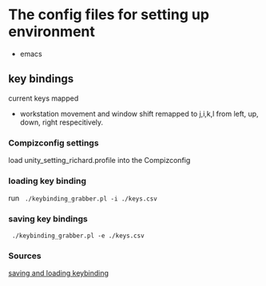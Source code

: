 <h1>The config files for setting up environment</h1>
<ul>
	<li>emacs</li>
</ul>

<h2>key bindings</h2>
current keys mapped
<ul>
	<li>workstation movement and window shift remapped to j,i,k,l from left, up, down, right respecitively.</li>
</ul>
<h3>Compizconfig settings</h3>
load unity_setting_richard.profile into the Compizconfig

<h3>loading key binding</h3>
run
<code> ./keybinding_grabber.pl -i ./keys.csv </code>

<h3>saving key bindings</h3>
<code> ./keybinding_grabber.pl -e ./keys.csv</code>


<h3>Sources</h3>
<a href="https://askubuntu.com/questions/26056/where-are-gnome-keyboard-shortcuts-stored/217310">saving and loading keybinding</a>
